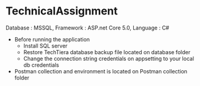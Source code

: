 # TechnicalAssignment

 Database : MSSQL, Framework : ASP.net Core 5.0, Language : C#

*  Before running the application
 	- Install SQL server
	- Restore TechTiera database backup file located on database folder 
	- Change the connection string credentials on appsetting to your local db credentials
* Postman collection and environment is located on Postman collection folder
